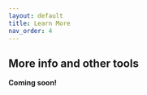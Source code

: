 ```yaml
---
layout: default
title: Learn More
nav_order: 4
---
```


## More info and other tools

**Coming soon!**

<!--
- Voyant Tools [Help Guide](https://voyant-tools.org/docs/#!/guide/start)
- Voyant Tools [Gallery](https://voyant-tools.org/docs/#!/guide/gallery) of research and teaching application examples.
- [Mallet](http://mallet.cs.umass.edu/topics.php) - MAchine Learning for LanguagE Toolkit for topic modeling approaches
- [Jigsaw](https://www.cc.gatech.edu/gvu/ii/jigsaw/): Visual Analytics for Exploring and Understanding Document Collections
-->
